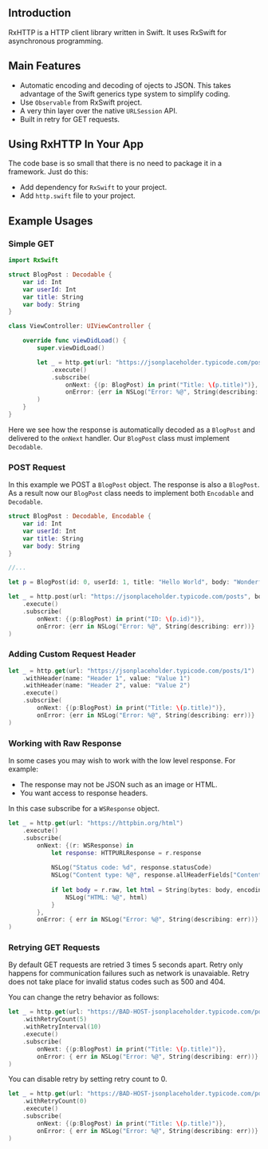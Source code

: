 ## Introduction
RxHTTP is a HTTP client library written in Swift. It uses RxSwift for asynchronous programming.

## Main Features

- Automatic encoding and decoding of ojects to JSON. This takes advantage of the Swift generics type system to simplify coding.
- Use ``Observable`` from RxSwift project.
- A very thin layer over the native ``URLSession`` API.
- Built in retry for GET requests.

## Using RxHTTP In Your App

The code base is so small that there is no need to package it in a framework. Just do this:

- Add dependency for ``RxSwift`` to your project.
- Add ``http.swift`` file to your project.

## Example Usages

### Simple GET

```swift
import RxSwift

struct BlogPost : Decodable {
    var id: Int
    var userId: Int
    var title: String
    var body: String
}

class ViewController: UIViewController {

    override func viewDidLoad() {
        super.viewDidLoad()

        let _ = http.get(url: "https://jsonplaceholder.typicode.com/posts/1")
            .execute()
            .subscribe(
                onNext: {(p: BlogPost) in print("Title: \(p.title)")},
                onError: {err in NSLog("Error: %@", String(describing: err))}
        )
    }
}
```

Here we see how the response is automatically decoded as a ``BlogPost`` and delivered to the ``onNext`` handler. Our ``BlogPost`` class must implement ``Decodable``.

### POST Request

In this example we POST a ``BlogPost`` object. The response is also a ``BlogPost``. As a result now our ``BlogPost`` class needs to implement both ``Encodable`` and ``Decodable``.

```swift
struct BlogPost : Decodable, Encodable {
    var id: Int
    var userId: Int
    var title: String
    var body: String
}

//...

let p = BlogPost(id: 0, userId: 1, title: "Hello World", body: "Wonderful planet")

let _ = http.post(url: "https://jsonplaceholder.typicode.com/posts", body: p)
    .execute()
    .subscribe(
        onNext: {(p:BlogPost) in print("ID: \(p.id)")},
        onError: {err in NSLog("Error: %@", String(describing: err))}
)
```

### Adding Custom Request Header

```swift
let _ = http.get(url: "https://jsonplaceholder.typicode.com/posts/1")
    .withHeader(name: "Header 1", value: "Value 1")
    .withHeader(name: "Header 2", value: "Value 2")
    .execute()
    .subscribe(
        onNext: {(p:BlogPost) in print("Title: \(p.title)")},
        onError: {err in NSLog("Error: %@", String(describing: err))}
)
```

### Working with Raw Response

In some cases you may wish to work with the low level response. For example:

- The response may not be JSON such as an image or HTML.
- You want access to response headers.

In this case subscribe for a ``WSResponse`` object.

```swift
let _ = http.get(url: "https://httpbin.org/html")
    .execute()
    .subscribe(
        onNext: {(r: WSResponse) in
            let response: HTTPURLResponse = r.response
            
            NSLog("Status code: %d", response.statusCode)
            NSLog("Content type: %@", response.allHeaderFields["Content-Type"] as! String)
            
            if let body = r.raw, let html = String(bytes: body, encoding: .utf8) {
                NSLog("HTML: %@", html)
            }
        },
        onError: { err in NSLog("Error: %@", String(describing: err))}
)
```

### Retrying GET Requests
By default GET requests are retried 3 times 5 seconds apart. Retry only happens for communication failures such as network is unavaiable. Retry does not take place for invalid status codes such as 500 and 404.

You can change the retry behavior as follows:

```swift
let _ = http.get(url: "https://BAD-HOST-jsonplaceholder.typicode.com/posts/1")
    .withRetryCount(5)
    .withRetryInterval(10)
    .execute()
    .subscribe(
        onNext: {(p:BlogPost) in print("Title: \(p.title)")},
        onError: { err in NSLog("Error: %@", String(describing: err))}
)
```

You can disable retry by setting retry count to 0.

```swift
let _ = http.get(url: "https://BAD-HOST-jsonplaceholder.typicode.com/posts/1")
    .withRetryCount(0)
    .execute()
    .subscribe(
        onNext: {(p:BlogPost) in print("Title: \(p.title)")},
        onError: { err in NSLog("Error: %@", String(describing: err))}
)
```